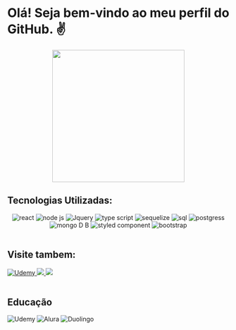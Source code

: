<h1> Olá! Seja bem-vindo ao meu perfil do GitHub. ✌ </h1>

<p align="center">
   <img align="center" src="https://66.media.tumblr.com/a8b0cce817c98ca4794baabdd2097b36/tumblr_mjz2k70Sxt1rfjowdo1_540.gif" width="300px"/>
</p>

## Tecnologias Utilizadas:
<div align="center"> <!-- Adicionado align="center" para centralizar o conteúdo -->
  <img alt='react' src='https://img.shields.io/badge/React-20232A?style=for-the-badge&logo=react&logoColor=61DAFB'/>
  <img alt='node js' src='https://img.shields.io/badge/Node.js-339933?style=for-the-badge&logo=nodedotjs&logoColor=white'/>
  <img alt='Jquery' src='https://img.shields.io/badge/jQuery-0769AD?style=for-the-badge&logo=jquery&logoColor=white'/>
   <img alt='type script' src='https://img.shields.io/badge/TypeScript-007ACC?style=for-the-badge&logo=typescript&logoColor=white'/>
  
  <img alt='sequelize' src='https://img.shields.io/badge/sequelize-323330?style=for-the-badge&logo=sequelize&logoColor=blue'/>
  <img alt='sql' src='https://img.shields.io/badge/MySQL-00000F?style=for-the-badge&logo=mysql&logoColor=white'/>
  <img alt='postgress' src='https://img.shields.io/badge/PostgreSQL-316192?style=for-the-badge&logo=postgresql&logoColor=white'/>
  <img alt ='mongo D B' src='https://img.shields.io/badge/MongoDB-4EA94B?style=for-the-badge&logo=mongodb&logoColor=white'/>   
  
  <img alt='styled component' src='https://img.shields.io/badge/styled--components-DB7093?style=for-the-badge&logo=styled-components&logoColor=white'/>
  <img alt='bootstrap' src='https://img.shields.io/badge/Bootstrap-563D7C?style=for-the-badge&logo=bootstrap&logoColor=white'/>
  
</div>

</br>

## Visite tambem:
<div>
   <a href='https://portifolio-five-beryl-47.vercel.app/' target="_blank"> <img alt='Udemy' src='https://img.shields.io/badge/Portifólio-black?style=for-the-badge&logoColor=white'/> <a/>
   <a href="https://www.instagram.com/lucasmaciel404/"> <img src="https://img.shields.io/badge/Instagram-E4405F?style=for-the-badge&logo=instagram&logoColor=white"/> </a>
   <a href="https://www.linkedin.com/in/lucas-maciel-75188823b/"> <img src="https://img.shields.io/badge/LinkedIn-0077B5?style=for-the-badge&logo=linkedin&logoColor=white"/> </a>
</div>

<br/>

## Educação
<div>
   <img alt='Udemy' src='https://img.shields.io/badge/Udemy-EC5252?style=for-the-badge&logo=Udemy&logoColor=white'/>
   <img alt='Alura' src='https://img.shields.io/badge/Alura-blue?style=for-the-badge&logoColor=white'/>
   <img alt='Duolingo' src='https://img.shields.io/badge/Duolingo-58CC02?style=for-the-badge&logo=Duolingo&logoColor=white'/>
   <img alt='' src=''/>
</div>
